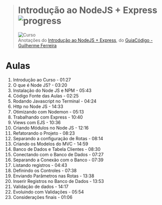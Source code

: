 ># **Introdução ao NodeJS + Express** ![progress](http://progressed.io/bar/0?title=completed "progress")
> ![Curso](https://udemy-images.udemy.com/course/750x422/1195840_1826.jpg)  
> Anotações do [Introdução ao NodeJS + Express](https://www.udemy.com/introducao-ao-node-js-express), do [GuiaCódigo - Guilherme Ferreira](https://www.udemy.com/introducao-ao-node-js-express/#instructor-1)



# Aulas
1. Introdução ao Curso - 01:27
2. O que é Node JS? - 03:20
3. Instalação do Node JS e NPM - 05:43
4. Código Fonte das Aulas - 02:25
5. Rodando Javascript no Terminal - 04:24
6. Http no Node JS - 14:33
7. Otimizando com Nodemon - 05:13
8. Trabalhando com Express - 10:40
9. Views com EJS - 10:36
10. Criando Módulos no Node JS - 12:16
11. Refatorando o Projeto - 08:23
12. Separando a configuração de Rotas - 08:14
13. Criando os Modelos do MVC - 14:59
14. Banco de Dados e Tabela Clientes - 08:30
15. Conectando com o Banco de Dados - 07:27
16. Separando a Conexão com o Banco - 07:39
17. Listando registros - 04:43
18. Definindo os Controles - 07:38
19. Enviando Parâmetros nas Rotas - 13:38
20. Inserir Registros no Banco de Dados - 13:53
21. Validação de dados - 14:17
22. Evoluindo com Validações - 05:54
23. Considerações finais - 01:06